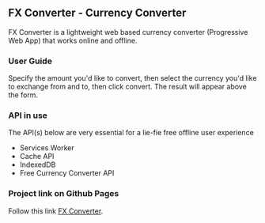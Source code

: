 ## FX Converter - Currency Converter

FX Converter is a lightweight web based currency converter (Progressive Web App) that works online and offline.

### User Guide
Specify the amount you'd like to convert, then select the currency you'd like to exchange from and to, then click convert.
The result will appear above the form.

### API in use
The API(s) below are very essential for a lie-fie free offline user experience

- Services Worker
- Cache API
- IndexedDB
- Free Currency Converter API

### Project link on Github Pages

Follow this link [FX Converter](https://conquestwealthyman.github.io/FX-Converter).
